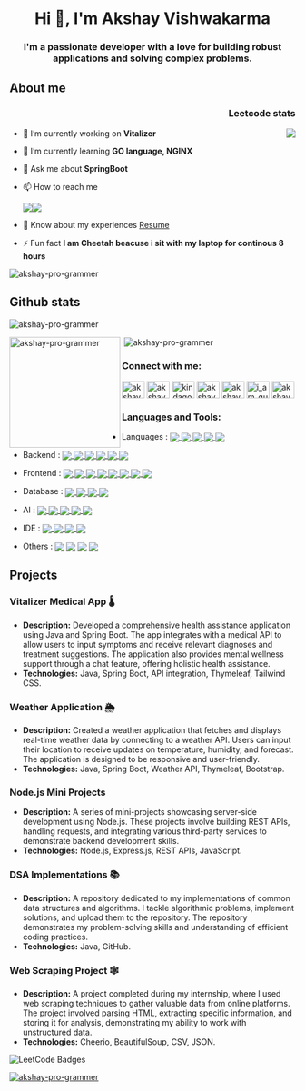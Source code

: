 <h1 align="center">Hi 👋, I'm Akshay Vishwakarma</h1>
<h3 align="center">I'm a passionate developer with a love for building robust applications and solving complex problems.</h3>
  <h2 align="left">About me</h2>
  <h3 align="right">Leetcode stats</h3>

<a href="https://leetcode.com/u/i_am_guts/">
  <img align="right" src="https://leetcard.jacoblin.cool/i_am_guts?theme=wtf&font=Hammersmith%20One" />
</a>

- 🔭 I’m currently working on **Vitalizer**

- 🌱 I’m currently learning **GO language, NGINX**

- 💬 Ask me about **SpringBoot**

- 📫 How to reach me <p> <a href="mailto:akshayvish432@gmail.com"><img align="center" src="https://img.shields.io/badge/Gmail-D14836?style=for-the-badge&logo=gmail&logoColor=white"/></a><a href="https://www.linkedin.com/in/akshay-vishwakarma-96b000229"><img align="center" src="https://img.shields.io/badge/linkedin-%230077B5.svg?style=for-the-badge&logo=linkedin&logoColor=white"/></a></p>

- 📄 Know about my experiences <a href="https://drive.google.com/file/d/1l633nFSmyG3KjxbiJk3Xi7WYeEdWuEb7/view?usp=drive_link">Resume</a>
- ⚡ Fun fact **I am Cheetah beacuse i sit with my laptop for continous 8 hours**

<p align="left"> <img src="https://komarev.com/ghpvc/?username=akshay-pro-grammer&label=Profile%20views&color=0e75b6&style=flat" alt="akshay-pro-grammer" /> </p>
<h2>Github stats</h2>
<p><img align="center" src="https://github-readme-streak-stats.herokuapp.com/?user=akshay-pro-grammer" alt="akshay-pro-grammer" /></p>
<p><img align="left" height="195" src="https://github-readme-stats.vercel.app/api/top-langs?username=akshay-pro-grammer&show_icons=true&locale=en&layout=compact" alt="akshay-pro-grammer" /></p>
<p>&nbsp;<img align="center" src="https://github-readme-stats.vercel.app/api?username=akshay-pro-grammer&show_icons=true&locale=en" alt="akshay-pro-grammer" /></p>

<h3 align="left">Connect with me:</h3>
<p align="left">
<a href="https://dev.to/akshay_vishwakarma_331d0b" target="blank"><img align="center" src="https://raw.githubusercontent.com/rahuldkjain/github-profile-readme-generator/master/src/images/icons/Social/devto.svg" alt="akshay_vishwakarma_331d0b" height="30" width="40" /></a>
<a href="https://linkedin.com/in/akshay-vishwakarma-96b000229" target="blank"><img align="center" src="https://raw.githubusercontent.com/rahuldkjain/github-profile-readme-generator/master/src/images/icons/Social/linked-in-alt.svg" alt="akshay-vishwakarma-96b000229" height="30" width="40" /></a>
<a href="https://instagram.com/kindagotalitttleangry" target="blank"><img align="center" src="https://raw.githubusercontent.com/rahuldkjain/github-profile-readme-generator/master/src/images/icons/Social/instagram.svg" alt="kindagotalitttleangry" height="30" width="40" /></a>
<a href="https://www.hackerrank.com/akshayvish432" target="blank"><img align="center" src="https://raw.githubusercontent.com/rahuldkjain/github-profile-readme-generator/master/src/images/icons/Social/hackerrank.svg" alt="akshayvish432" height="30" width="40" /></a>
<a href="https://codeforces.com/profile/akshayvish432" target="blank"><img align="center" src="https://raw.githubusercontent.com/rahuldkjain/github-profile-readme-generator/master/src/images/icons/Social/codeforces.svg" alt="akshayvish432" height="30" width="40" /></a>
<a href="https://www.leetcode.com/i_am_guts" target="blank"><img align="center" src="https://raw.githubusercontent.com/rahuldkjain/github-profile-readme-generator/master/src/images/icons/Social/leet-code.svg" alt="i_am_guts" height="30" width="40" /></a>
<a href="https://auth.geeksforgeeks.org/user/akshayvnnel" target="blank"><img align="center" src="https://raw.githubusercontent.com/rahuldkjain/github-profile-readme-generator/master/src/images/icons/Social/geeks-for-geeks.svg" alt="akshayvnnel" height="30" width="40" /></a>
</p>
  <h3 align="left">Languages and Tools:</h3>
  
- Languages : <a href="https://github.com/Akshay-pro-grammer">
  <img align="center" src="https://img.shields.io/badge/java-%23ED8B00.svg?style=for-the-badge&logo=openjdk&logoColor=white"/>
  <img align="center" src="https://img.shields.io/badge/Go-00ADD8?style=for-the-badge&logo=go&logoColor=white"/>
  <img align="center" src="https://img.shields.io/badge/Python-3776AB.svg?style=for-the-badge&logo=Python&logoColor=white"/>
  <img align="center" src="https://img.shields.io/badge/JavaScript-323330?style=for-the-badge&logo=javascript&logoColor=F7DF1E"/>
  <img align="center" src="https://img.shields.io/badge/C-00599C?style=for-the-badge&logo=c&logoColor=white"/>
  </a>
- Backend : <a href="https://github.com/Akshay-pro-grammer">
  <img align="center" src="https://img.shields.io/badge/Spring-6DB33F.svg?style=for-the-badge&logo=Spring&logoColor=white"/>
  <img align="center" src="https://img.shields.io/badge/Spring%20Boot-6DB33F.svg?style=for-the-badge&logo=Spring-Boot&logoColor=white"/>
  <img align="center" src="https://img.shields.io/badge/Spring%20Security-6DB33F.svg?style=for-the-badge&logo=Spring-Security&logoColor=white"/>
  <img align="center" src="https://img.shields.io/badge/Flask-000000.svg?style=for-the-badge&logo=Flask&logoColor=white"/>
  <img align="center" src="https://img.shields.io/badge/Apache%20Maven-C71A36.svg?style=for-the-badge&logo=Apache-Maven&logoColor=white"/>
  <img align="center" src="https://img.shields.io/badge/Express-000000.svg?style=for-the-badge&logo=Express&logoColor=white"/>
  </a>
- Frontend : <a href="https://github.com/Akshay-pro-grammer">
  <img align="center" src="https://img.shields.io/badge/HTML5-E34F26.svg?style=for-the-badge&logo=HTML5&logoColor=white"/>
  <img align="center" src="https://img.shields.io/badge/Thymeleaf-005F0F.svg?style=for-the-badge&logo=Thymeleaf&logoColor=white"/>
  <img align="center" src="https://img.shields.io/badge/CSS3-1572B6.svg?style=for-the-badge&logo=CSS3&logoColor=white"/>
  <img align="center" src="https://img.shields.io/badge/Tailwind%20CSS-06B6D4.svg?style=for-the-badge&logo=Tailwind-CSS&logoColor=white"/>
  <img align="center" src="https://img.shields.io/badge/Bootstrap-7952B3.svg?style=for-the-badge&logo=Bootstrap&logoColor=white"/>
  <img align="center" src="https://img.shields.io/badge/React-61DAFB.svg?style=for-the-badge&logo=React&logoColor=black"/>
  <img align="center" src="https://img.shields.io/badge/Vite-646CFF.svg?style=for-the-badge&logo=Vite&logoColor=white"/>
  <img align="center" src="https://img.shields.io/badge/Next.js-000000.svg?style=for-the-badge&logo=nextdotjs&logoColor=white"/>
  </a>
- Database : <a href="https://github.com/Akshay-pro-grammer">
  <img align="center" src="https://img.shields.io/badge/MongoDB-4EA94B?style=for-the-badge&logo=mongodb&logoColor=white"/>
  <img align="center" src="https://img.shields.io/badge/dbeaver-382923?style=for-the-badge&logo=dbeaver&logoColor=white"/>
  <img align="center" src="https://img.shields.io/badge/MySQL-005C84?style=for-the-badge&logo=mysql&logoColor=white"/>
  <img align="center" src="https://img.shields.io/badge/PostgreSQL-316192?style=for-the-badge&logo=postgresql&logoColor=white"/>
  </a>

- AI : <a href="https://github.com/Akshay-pro-grammer">
  <img align="center" src="https://img.shields.io/badge/Numpy-777BB4?style=for-the-badge&logo=numpy&logoColor=white"/>
  <img align="center" src="https://img.shields.io/badge/pandas-150458.svg?style=for-the-badge&logo=pandas&logoColor=white"/>
  <img align="center" src="https://img.shields.io/badge/scikitlearn-F7931E.svg?style=for-the-badge&logo=scikit-learn&logoColor=white"/>
  <img align="center" src="https://img.shields.io/badge/Matplotlib-%23ffffff.svg?style=for-the-badge&logo=Matplotlib&logoColor=black"/>
  <img align="center" src="https://img.shields.io/badge/Ollama-000000.svg?style=for-the-badge&logo=Ollama&logoColor=white"/>
  </a>
- IDE : <a href="https://github.com/Akshay-pro-grammer">
  <img align="center" src="https://img.shields.io/badge/VSCode-0078D4?style=for-the-badge&logo=visual%20studio%20code&logoColor=white"/>
  <img align="center" src="https://img.shields.io/badge/IntelliJ_IDEA-000000.svg?style=for-the-badge&logo=intellij-idea&logoColor=white"/>
  <img align="center" src="https://img.shields.io/badge/Colab-F9AB00?style=for-the-badge&logo=googlecolab&color=525252"/>
  <img align="center" src="https://img.shields.io/badge/Android_Studio-3DDC84?style=for-the-badge&logo=android-studio&logoColor=white"/>
  </a>
- Others : <a href="https://github.com/Akshay-pro-grammer">
  <img align="center" src="https://img.shields.io/badge/Docker-2CA5E0?style=for-the-badge&logo=docker&logoColor=white"/>
  <img align="center" src="https://img.shields.io/badge/Apache%20Kafka-000?style=for-the-badge&logo=apachekafka"/>
  <img align="center" src="https://img.shields.io/badge/Hibernate-59666C.svg?style=for-the-badge&logo=Hibernate&logoColor=white"/>
   <img align="center" src="https://img.shields.io/badge/redis-%23DD0031.svg?style=for-the-badge&logo=redis&logoColor=white"/>
  </a>
  
## Projects

### Vitalizer Medical App 🌡️
- **Description:** Developed a comprehensive health assistance application using Java and Spring Boot. The app integrates with a medical API to allow users to input symptoms and receive relevant diagnoses and treatment suggestions. The application also provides mental wellness support through a chat feature, offering holistic health assistance.
- **Technologies:** Java, Spring Boot, API integration, Thymeleaf, Tailwind CSS.

### Weather Application 🌦️
- **Description:** Created a weather application that fetches and displays real-time weather data by connecting to a weather API. Users can input their location to receive updates on temperature, humidity, and forecast. The application is designed to be responsive and user-friendly.
- **Technologies:** Java, Spring Boot, Weather API, Thymeleaf, Bootstrap.

### Node.js Mini Projects
- **Description:** A series of mini-projects showcasing server-side development using Node.js. These projects involve building REST APIs, handling requests, and integrating various third-party services to demonstrate backend development skills.
- **Technologies:** Node.js, Express.js, REST APIs, JavaScript.

### DSA Implementations 📚
- **Description:** A repository dedicated to my implementations of common data structures and algorithms. I tackle algorithmic problems, implement solutions, and upload them to the repository. The repository demonstrates my problem-solving skills and understanding of efficient coding practices.
- **Technologies:** Java, GitHub.

### Web Scraping Project 🕸️
- **Description:** A project completed during my internship, where I used web scraping techniques to gather valuable data from online platforms. The project involved parsing HTML, extracting specific information, and storing it for analysis, demonstrating my ability to work with unstructured data.
- **Technologies:** Cheerio, BeautifulSoup, CSV, JSON.
<img src="https://leetcode-badge-showcase.vercel.app/api?username=i_am_guts&animated=true" alt="LeetCode Badges"/>
<p align="left"> <a href="https://github.com/ryo-ma/github-profile-trophy"><img src="https://github-profile-trophy.vercel.app/?username=akshay-pro-grammer" alt="akshay-pro-grammer" /></a> </p>
